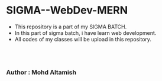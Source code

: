 # SIGMA--WebDev-MERN
<ul>
<li>This repository is a part of my SIGMA BATCH.</li>
<li>In this part of sigma batch, i have learn web development.</li>
<li>All codes of my classes will be upload in this repository.</li>
</ul>

<br>
<br>
<h3>Author : Mohd Altamish</h3>